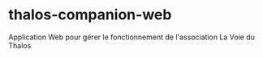 # thalos-companion-web
Application Web pour gérer le fonctionnement de l'association La Voie du Thalos
